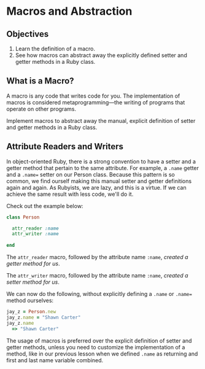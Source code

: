 # Macros and Abstraction

## Objectives

1. Learn the definition of a macro.
2. See how macros can abstract away the explicitly defined setter and getter methods in a Ruby class. 

## What is a Macro?

A macro is any code that writes code for you. The implementation of macros is considered metaprogramming––the writing of programs that operate on other programs. 

Implement macros to abstract away the manual, explicit definition of setter and getter methods in a Ruby class. 

## Attribute Readers and Writers

In object-oriented Ruby, there is a strong convention to have a setter and a getter method that pertain to the same attribute. For example, a `.name` getter and a `.name=` setter on our Person class. Because this pattern is so common, we find ourself making this manual setter and getter definitions again and again. As Rubyists, we are lazy, and this is a virtue. If we can achieve the same result with less code, we'll do it. 

Check out the example below: 

```ruby
class Person

  attr_reader :name
  attr_writer :name
  
end
```

The `attr_reader` macro, followed by the attribute name `:name`, *created a getter method for us*. 

The `attr_writer` macro, followed by the attribute name `:name`, *created a setter method for us*. 

We can now do the following, without explicitly defining a `.name` or `.name=` method ourselves: 

```ruby
jay_z = Person.new
jay_z.name = "Shawn Carter"
jay_z.name 
  => "Shawn Carter"
```

The usage of macros is preferred over the explicit definition of setter and getter methods, unless you need to customize the implementation of a method, like in our previous lesson when we defined `.name` as returning and first and last name variable combined. 

